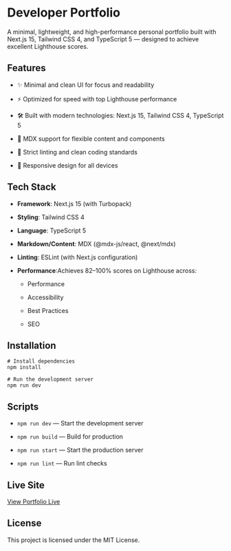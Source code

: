 # Developer Portfolio

A minimal, lightweight, and high-performance personal portfolio built with Next.js 15, Tailwind CSS 4, and TypeScript 5 — designed to achieve excellent Lighthouse scores.

## Features

- ✨ Minimal and clean UI for focus and readability

- ⚡ Optimized for speed with top Lighthouse performance

- 🛠️ Built with modern technologies: Next.js 15, Tailwind CSS 4, TypeScript 5

- 🧩 MDX support for flexible content and components

- 🧹 Strict linting and clean coding standards

- 📱 Responsive design for all devices

## Tech Stack

- **Framework**: Next.js 15 (with Turbopack)

- **Styling**: Tailwind CSS 4

- **Language**: TypeScript 5

- **Markdown/Content**: MDX (@mdx-js/react, @next/mdx)

- **Linting**: ESLint (with Next.js configuration)

- **Performance**:Achieves 82–100% scores on Lighthouse across:

  - Performance

  - Accessibility

  - Best Practices

  - SEO


## Installation

```
# Install dependencies
npm install

# Run the development server
npm run dev
```

## Scripts

- ```npm run dev``` — Start the development server

- ```npm run build``` — Build for production

- ```npm run start``` — Start the production server

- ```npm run lint``` — Run lint checks

## Live Site

[View Portfolio Live](https://zeynab-dev.vercel.app/) 

## License

This project is licensed under the MIT License.

